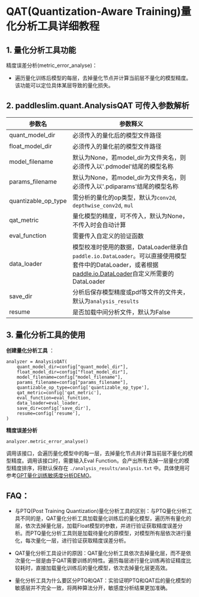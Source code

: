 # QAT(Quantization-Aware Training)量化分析工具详细教程

## 1. 量化分析工具功能
精度误差分析(metric_error_analyse)：
 - 遍历量化训练后模型的每层，去掉量化节点并计算当前层不量化的模型精度。该功能可以定位具体某层导致的量化损失。


## 2. paddleslim.quant.AnalysisQAT 可传入参数解析
| **参数名**                   | **参数释义**                              |
|-----------------------------|-----------------------------------------|
| quant_model_dir | 必须传入的量化后的模型文件路径 |
| float_model_dir | 必须传入的量化前的模型文件路径 |
| model_filename | 默认为None，若model_dir为文件夹名，则必须传入以'.pdmodel'结尾的模型名称 |
| params_filename | 默认为None，若model_dir为文件夹名，则必须传入以'.pdiparams'结尾的模型名称 |
| quantizable_op_type | 需分析的量化的op类型，默认为`conv2d`, `depthwise_conv2d`, `mul` |
| qat_metric | 量化模型的精度，可不传入，默认为None，不传入时会自动计算 |
| eval_function | 需要传入自定义的验证函数 |
| data_loader | 模型校准时使用的数据，DataLoader继承自`paddle.io.DataLoader`。可以直接使用模型套件中的DataLoader，或者根据[paddle.io.DataLoader](https://www.paddlepaddle.org.cn/documentation/docs/zh/api/paddle/io/DataLoader_cn.html#dataloader)自定义所需要的DataLoader |
| save_dir | 分析后保存模型精度或pdf等文件的文件夹，默认为`analysis_results`|
| resume | 是否加载中间分析文件，默认为False|





## 3. 量化分析工具的使用
**创建量化分析工具** ：
```
analyzer = AnalysisQAT(
    quant_model_dir=config["quant_model_dir"],
    float_model_dir=config["float_model_dir"],
    model_filename=config["model_filename"],
    params_filename=config["params_filename"],
    quantizable_op_type=config['quantizable_op_type'],
    qat_metric=config['qat_metric'],
    eval_function=eval_function,
    data_loader=eval_loader,
    save_dir=config['save_dir'],
    resume=config['resume'],
)
```


**精度误差分析**
```
analyzer.metric_error_analyse()
```
调用该接口，会遍历量化模型中的每一层，去掉量化节点并计算当前层不量化的模型精度。调用该接口时，需要输入Eval Function。会产出所有去掉一层量化的模型精度排序，将默认保存在 `./analysis_results/analysis.txt` 中。具体使用可参考[GPT量化训练敏感度分析DEMO](../../../../example/quantization_analysis/GPT/README.md)。


## FAQ：
- 与PTQ(Post Training Quantization)量化分析工具的区别：与PTQ量化分析工具不同的是，QAT量化分析工具加载量化训练后的量化模型，遍历所有量化的层，依次去掉量化层，加载Float模型的参数，并进行验证获取精度误差分析。而PTQ量化分析工具则是加载待量化的原模型，对模型所有层依次进行量化，每次量化一层，进行验证获取精度误差分析。

- QAT量化分析工具设计的原因：QAT量化分析工具依次去掉量化层，而不是依次量化一层是由于QAT需要训练的特性。遍历每层进行量化训练再验证精度比较耗时，直接加载量化训练后的量化模型，依次去掉量化层更高效。

- 量化分析工具为什么要区分PTQ和QAT：实验证明PTQ和QAT后的量化模型的敏感层并不完全一致，将两种算法分开，敏感度分析结果更加准确。
